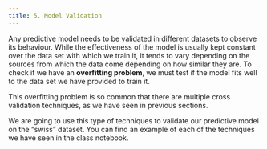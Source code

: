 ```yaml
---
title: 5. Model Validation
---
```


Any predictive model needs to be validated in different datasets to observe its behaviour. While the effectiveness of the model is usually kept constant over the data set with which we train it, it tends to vary depending on the sources from which the data come depending on how similar they are.
To check if we have an **overfitting problem**, we must test if the model fits well to the data set we have provided to train it.

This overfitting problem is so common that there are multiple cross validation techniques, as we have seen in previous sections.

We are going to use this type of techniques to validate our predictive model on the “swiss” dataset. You can find an example of each of the techniques we have seen in the class notebook.